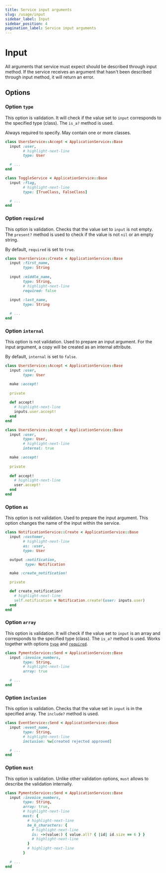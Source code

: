 ```yaml
---
title: Service input arguments
slug: /usage/input
sidebar_label: Input
sidebar_position: 4
pagination_label: Service input arguments
---
```


# Input

All arguments that service must expect should be described through input method.
If the service receives an argument that hasn't been described through input method, it will return an error.

## Options

### Option `type`

This option is validation.
It will check if the value set to `input` corresponds to the specified type (class).
The `is_a?` method is used.

Always required to specify. May contain one or more classes.

```ruby
class UsersService::Accept < ApplicationService::Base
  input :user,
        # highlight-next-line
        type: User

  # ...
end
```

```ruby
class ToggleService < ApplicationService::Base
  input :flag,
        # highlight-next-line
        type: [TrueClass, FalseClass]

  # ...
end
```

### Option `required`

This option is validation.
Checks that the value set to `input` is not empty.
The `present?` method is used to check if the value is not `nil` or an empty string.

By default, `required` is set to `true`.

```ruby
class UsersService::Create < ApplicationService::Base
  input :first_name,
        type: String
  
  input :middle_name,
        type: String,
        # highlight-next-line
        required: false
  
  input :last_name,
        type: String

  # ...
end
```

### Option `internal`

This option is not validation.
Used to prepare an input argument.
For the input argument, a copy will be created as an internal attribute.

By default, `internal` is set to `false`.

```ruby
class UsersService::Accept < ApplicationService::Base
  input :user,
        type: User

  make :accept!
  
  private
  
  def accept!
    # highlight-next-line
    inputs.user.accept!
  end
end
```

```ruby
class UsersService::Accept < ApplicationService::Base
  input :user,
        type: User,
        # highlight-next-line
        internal: true

  make :accept!
  
  private
  
  def accept!
    # highlight-next-line
    user.accept!
  end
end
```

### Option `as`

This option is not validation.
Used to prepare the input argument.
This option changes the name of the input within the service.

```ruby
class NotificationService::Create < ApplicationService::Base
  input :customer,
        # highlight-next-line
        as: :user,
        type: User

  output :notification,
         type: Notification

  make :create_notification!

  private

  def create_notification!
    # highlight-next-line
    self.notification = Notification.create!(user: inputs.user)
  end
end
```

### Option `array`

This option is validation.
It will check if the value set to `input` is an array and corresponds to the specified type (class).
The `is_a?` method is used. Works together with options [`type`](#option-type) and [`required`](#option-required).

```ruby
class PymentsService::Send < ApplicationService::Base
  input :invoice_numbers,
        type: String,
        # highlight-next-line
        array: true

  # ...
end
```

### Option `inclusion`

This option is validation.
Checks that the value set in `input` is in the specified array.
The `include?` method is used.

```ruby
class EventService::Send < ApplicationService::Base
  input :event_name,
        type: String,
        # highlight-next-line
        inclusion: %w[created rejected approved]

  # ...
end
```

### Option `must`

This option is validation.
Unlike other validation options, `must` allows to describe the validation internally.

```ruby
class PymentsService::Send < ApplicationService::Base
  input :invoice_numbers,
        type: String,
        array: true,
        # highlight-next-line
        must: {
          # highlight-next-line
          be_6_characters: {
            # highlight-next-line
            is: ->(value:) { value.all? { |id| id.size == 6 } }
            # highlight-next-line
          }
          # highlight-next-line
        }

  # ...
end
```
